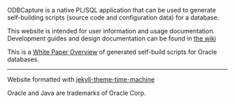 
ODBCapture is a native PL/SQL application that can be used to generate self-building scripts (source code and configuration data) for a database.

This website is intended for user information and usage documentation.  Development guides and design documentation can be found in [the wiki](https://github.com/DDieterich/ODBCapture/wiki)

This is a [White Paper Overview](Generated-Self-Build.md) of generated self-build scripts for Oracle databases.

---
Website formatted with [jekyll-theme-time-machine](https://github.com/pages-themes/time-machine)

Oracle and Java are trademarks of Oracle Corp.